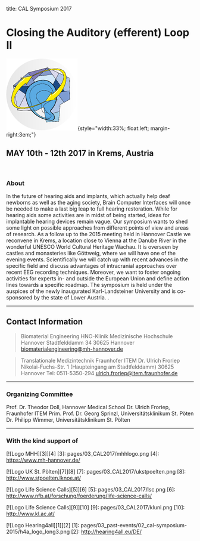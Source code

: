 title: CAL Symposium 2017

# Closing the Auditory (efferent) Loop II



![Logo CAL 2017](03_CAL2017/cal23.png){style="width:33%; float:left; margin-right:3em;"}



## MAY 10th - 12th 2017 in Krems, Austria

<br style="clear:both">



### About
In the future of hearing aids and implants, which actually help deaf newborns as well as the aging society, Brain Computer Interfaces will once be needed to make a last big leap to full hearing restoration. While for hearing aids some activities are in midst of being started, ideas for implantable hearing devices remain vague. Our symposium wants to shed some light on possible approaches from different points of view and areas of research. As a follow up to the 2015 meeting held in Hannover Castle we reconvene in Krems, a location close to Vienna at the Danube River in the wonderful UNESCO World Cultural Heritage Wachau. It is overseen by castles and monasteries like Göttweig, where we will have one of the evening events. Scientifically we will catch up with recent advances in the specific field and discuss advantages of intracranial approaches over recent EEG recording techniques. Moreover, we want to foster ongoing activities for experts in- and outside the European Union and define action lines towards a specific roadmap. The symposium is held under the auspices of the newly inaugurated Karl-Landsteiner University and is co-sponsored by the state of Lower Austria.
.



<!-- ![Schloss Herrenhausen](02_cal-symposium-2015/ssh_cropped.png){.img-rounded} -->


-------------------

Contact Information
-------------------

> Biomaterial Engineering
> HNO-Klinik
> Medizinische Hochschule Hannover
> Stadtfelddamm 34
> 30625 Hannover
> [biomaterialengineering@mh-hannover.de](mailto:biomaterialengineering@mh-hannover.de)

> Translationale Medizintechnik
> Fraunhofer ITEM
> Dr. Ulrich Froriep
> Nikolai-Fuchs-Str. 1 (Haupteingang am Stadtfelddamm)
> 30625 Hannover
> Tel: 0511-5350-294
> ulrich.froriep@item.fraunhofer.de

------------------------
### Organizing Committee

Prof. Dr. Theodor Doll, Hannover Medical School
Dr. Ulrich Froriep, Fraunhofer ITEM 
Prim. Prof. Dr. Georg Sprinzl, Universitätsklinikum St. Pöten
Dr. Philipp Wimmer, Universitätsklinikum St. Pölten

----------------------------
### With the kind support of


[![Logo MHH][3]][4]
[3]: pages/03_CAL2017/mhhlogo.png
[4]: https://www.mh-hannover.de/

<!--![Logo MHH](03_CAL2017/mhhlogo.png)-->


[![Logo UK St. Pölten][7]][8]
[7]: pages/03_CAL2017/ukstpoelten.png
[8]: http://www.stpoelten.lknoe.at/

[![Logo Life Science Calls][5]][6]
[5]: pages/03_CAL2017/lsc.png
[6]: http://www.nfb.at/forschung/foerderung/life-science-calls/

[![Logo Life Science Calls][9]][10]
[9]: pages/03_CAL2017/kluni.png
[10]: http://www.kl.ac.at/



[![Logo Hearing4all][1]][2]
[1]: pages/03_past-events/02_cal-symposium-2015/h4a_logo_long3.png
[2]: http://hearing4all.eu/DE/

<!--![Logo Hearing4all](03_past-events/02_cal-symposium-2015/h4a_logo_long3.png){.img-rounded}-->


